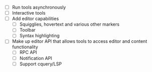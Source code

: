 - [ ] Run tools asynchronously
- [ ] Interactive tools
- [ ] Add editor capabilities
  - [ ] Squigglies, hovertext and various other markers
  - [ ] Toolbar
  - [ ] Syntax highlighting
- [ ] Make up editor API that allows tools to access editor and content functionality
  - [ ] RPC API
  - [ ] Notification API
  - [ ] Support cquery/LSP